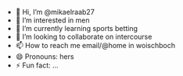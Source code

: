 - 👋 Hi, I’m @mikaelraab27
- 👀 I’m interested in men
- 🌱 I’m currently learning sports betting
- 💞️ I’m looking to collaborate on intercourse
- 📫 How to reach me email/@home in woischboch
- 😄 Pronouns: hers
- ⚡ Fun fact: ...

<!---
mikaelraab/mikaelraab is a ✨ special ✨ repository because its `README.md` (this file) appears on your GitHub profile.
You can click the Preview link to take a look at your changes.
--->
